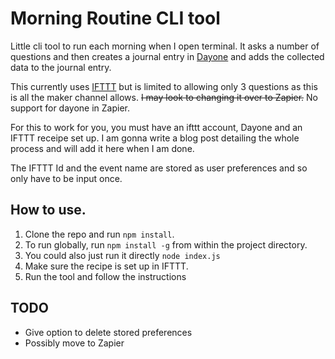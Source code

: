 # Morning Routine CLI tool

Little cli tool to run each morning when I open terminal. It asks a number
of questions and then creates a journal entry in [Dayone](http://dayoneapp.com/) and adds the collected
data to the journal entry. 

This currently uses [IFTTT](https://ifttt.com) but is limited to allowing only 3 questions as this
is all the maker channel allows. ~~I may look to changing it over to Zapier.~~ No support for dayone in Zapier.

For this to work for you, you must have an ifttt account, Dayone and an 
IFTTT receipe set up. I am gonna write a blog post detailing the whole process
and will add it here when I am done.

The IFTTT Id and the event name are stored as user preferences and so only have to 
be input once.

## How to use.

1. Clone the repo and run `npm install`.
2. To run globally, run `npm install -g` from within the project directory.
3. You could also just run it directly `node index.js`
4. Make sure the recipe is set up in IFTTT.
4. Run the tool and follow the instructions

## TODO

- Give option to delete stored preferences
- Possibly move to Zapier 
